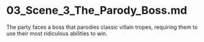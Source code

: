 # 03_Scene_3_The_Parody_Boss.md
The party faces a boss that parodies classic villain tropes, requiring them to use their most ridiculous abilities to win.

